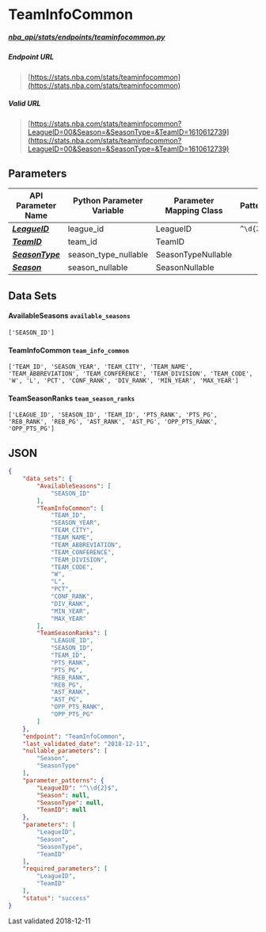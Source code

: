 # TeamInfoCommon
##### [nba_api/stats/endpoints/teaminfocommon.py](https://github.com/swar/nba_api/blob/master/nba_api/stats/endpoints/teaminfocommon.py)

##### Endpoint URL
>[https://stats.nba.com/stats/teaminfocommon](https://stats.nba.com/stats/teaminfocommon)

##### Valid URL
>[https://stats.nba.com/stats/teaminfocommon?LeagueID=00&Season=&SeasonType=&TeamID=1610612739](https://stats.nba.com/stats/teaminfocommon?LeagueID=00&Season=&SeasonType=&TeamID=1610612739)

## Parameters
API Parameter Name | Python Parameter Variable | Parameter Mapping Class | Pattern | Required | Nullable
------------ | ------------ | ------------ | :-----------: | :---: | :---:
[_**LeagueID**_](https://github.com/swar/nba_api/blob/master/docs/nba_api/stats/library/parameters.md#LeagueID) | league_id | LeagueID | `^\d{2}$` | `Y` |  | 
[_**TeamID**_](https://github.com/swar/nba_api/blob/master/docs/nba_api/stats/library/parameters.md#TeamID) | team_id | TeamID |  | `Y` |  | 
[_**SeasonType**_](https://github.com/swar/nba_api/blob/master/docs/nba_api/stats/library/parameters.md#SeasonType) | season_type_nullable | SeasonTypeNullable |  |  | `Y` | 
[_**Season**_](https://github.com/swar/nba_api/blob/master/docs/nba_api/stats/library/parameters.md#Season) | season_nullable | SeasonNullable |  |  | `Y` | 

## Data Sets
#### AvailableSeasons `available_seasons`
```text
['SEASON_ID']
```

#### TeamInfoCommon `team_info_common`
```text
['TEAM_ID', 'SEASON_YEAR', 'TEAM_CITY', 'TEAM_NAME', 'TEAM_ABBREVIATION', 'TEAM_CONFERENCE', 'TEAM_DIVISION', 'TEAM_CODE', 'W', 'L', 'PCT', 'CONF_RANK', 'DIV_RANK', 'MIN_YEAR', 'MAX_YEAR']
```

#### TeamSeasonRanks `team_season_ranks`
```text
['LEAGUE_ID', 'SEASON_ID', 'TEAM_ID', 'PTS_RANK', 'PTS_PG', 'REB_RANK', 'REB_PG', 'AST_RANK', 'AST_PG', 'OPP_PTS_RANK', 'OPP_PTS_PG']
```


## JSON
```json
{
    "data_sets": {
        "AvailableSeasons": [
            "SEASON_ID"
        ],
        "TeamInfoCommon": [
            "TEAM_ID",
            "SEASON_YEAR",
            "TEAM_CITY",
            "TEAM_NAME",
            "TEAM_ABBREVIATION",
            "TEAM_CONFERENCE",
            "TEAM_DIVISION",
            "TEAM_CODE",
            "W",
            "L",
            "PCT",
            "CONF_RANK",
            "DIV_RANK",
            "MIN_YEAR",
            "MAX_YEAR"
        ],
        "TeamSeasonRanks": [
            "LEAGUE_ID",
            "SEASON_ID",
            "TEAM_ID",
            "PTS_RANK",
            "PTS_PG",
            "REB_RANK",
            "REB_PG",
            "AST_RANK",
            "AST_PG",
            "OPP_PTS_RANK",
            "OPP_PTS_PG"
        ]
    },
    "endpoint": "TeamInfoCommon",
    "last_validated_date": "2018-12-11",
    "nullable_parameters": [
        "Season",
        "SeasonType"
    ],
    "parameter_patterns": {
        "LeagueID": "^\\d{2}$",
        "Season": null,
        "SeasonType": null,
        "TeamID": null
    },
    "parameters": [
        "LeagueID",
        "Season",
        "SeasonType",
        "TeamID"
    ],
    "required_parameters": [
        "LeagueID",
        "TeamID"
    ],
    "status": "success"
}
```

Last validated 2018-12-11